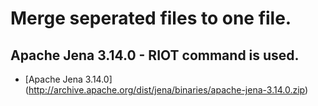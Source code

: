 # Merge seperated files to one file.

## Apache Jena 3.14.0 - RIOT command is used.

* [Apache Jena 3.14.0] (http://archive.apache.org/dist/jena/binaries/apache-jena-3.14.0.zip)
